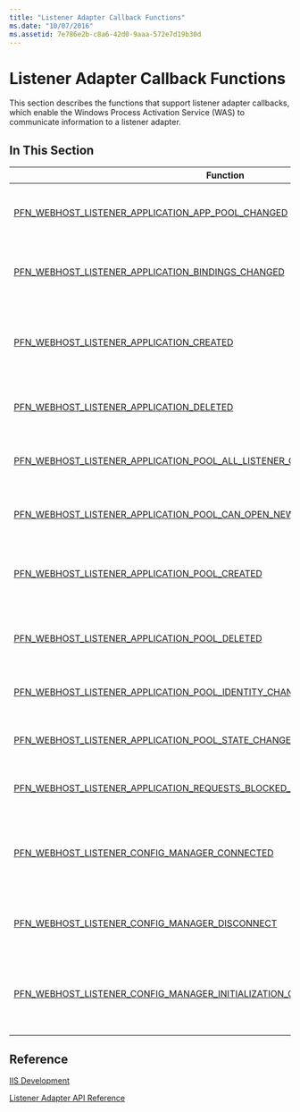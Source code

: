 ```yaml
---
title: "Listener Adapter Callback Functions"
ms.date: "10/07/2016"
ms.assetid: 7e786e2b-c8a6-42d0-9aaa-572e7d19b30d
---
```

# Listener Adapter Callback Functions
This section describes the functions that support listener adapter callbacks, which enable the Windows Process Activation Service (WAS) to communicate information to a listener adapter.  
  
## In This Section  
  
|Function|Description|  
|--------------|-----------------|  
|[PFN_WEBHOST_LISTENER_APPLICATION_APP_POOL_CHANGED](../../web-development-reference/native-code-api-reference/pfn-webhost-listener-application-app-pool-changed-function.md)|Notifies the listener adapter that the application pool for a particular application has changed.|  
|[PFN_WEBHOST_LISTENER_APPLICATION_BINDINGS_CHANGED](../../web-development-reference/native-code-api-reference/pfn-webhost-listener-application-bindings-changed-function.md)|Notifies the listener adapter that the bindings for a particular application have changed.|  
|[PFN_WEBHOST_LISTENER_APPLICATION_CREATED](../../web-development-reference/native-code-api-reference/pfn-webhost-listener-application-created-function.md)|Notifies the listener adapter that an application configured for the listener associated with this listener adapter has been created.|  
|[PFN_WEBHOST_LISTENER_APPLICATION_DELETED](../../web-development-reference/native-code-api-reference/pfn-webhost-listener-application-deleted-function.md)|Notifies the listener adapter that the application is no longer active for a protocol.|  
|[PFN_WEBHOST_LISTENER_APPLICATION_POOL_ALL_LISTENER_CHANNEL_INSTANCES_STOPPED](../../web-development-reference/native-code-api-reference/pfn-webhost-listener-application-pool-all-listener-channel-instances-stopped-function.md)|Notifies the listener adapter that all instances of a particular listener channel have been stopped.|  
|[PFN_WEBHOST_LISTENER_APPLICATION_POOL_CAN_OPEN_NEW_LISTENER_CHANNEL_INSTANCE](../../web-development-reference/native-code-api-reference/pfn-webhost-listener-application-pool-all-listener-channel-instance-function.md)|Notifies the listener adapter that it is possible to launch other instances of this listener channel.|  
|[PFN_WEBHOST_LISTENER_APPLICATION_POOL_CREATED](../../web-development-reference/native-code-api-reference/pfn-webhost-listener-application-pool-created-function.md)|Notifies the listener adapter that the application pool configured to receive messages has been created.|  
|[PFN_WEBHOST_LISTENER_APPLICATION_POOL_DELETED](../../web-development-reference/native-code-api-reference/pfn-webhost-listener-application-pool-deleted-function.md)|Notifies the listener adapter that the application pool has been deleted from its view.|  
|[PFN_WEBHOST_LISTENER_APPLICATION_POOL_IDENTITY_CHANGED](../../web-development-reference/native-code-api-reference/pfn-webhost-listener-application-pool-identity-changed-function.md)|Notifies the listener adapter that an application pool identity has changed.|  
|[PFN_WEBHOST_LISTENER_APPLICATION_POOL_STATE_CHANGED](../../web-development-reference/native-code-api-reference/pfn-webhost-listener-application-pool-state-changed-function.md)|Notifies the listener adapter that the state of an application pool has changed.|  
|[PFN_WEBHOST_LISTENER_APPLICATION_REQUESTS_BLOCKED_CHANGED](../../web-development-reference/native-code-api-reference/pfn-webhost-listener-application-requests-blocked-changed-function.md)|Notifies the listener adapter that the requests-blocked state has changed.|  
|[PFN_WEBHOST_LISTENER_CONFIG_MANAGER_CONNECTED](../../web-development-reference/native-code-api-reference/pfn-webhost-listener-config-manager-connected-function.md)|Notifies the listener adapter that the [WebhostRegisterProtocol](../../web-development-reference/native-code-api-reference/webhostregisterprotocol-function.md) function call was successful and the configuration manager has connected.|  
|[PFN_WEBHOST_LISTENER_CONFIG_MANAGER_DISCONNECT](../../web-development-reference/native-code-api-reference/pfn-webhost-listener-config-manager-disconnect-function.md)|Notifies the listener adapter that the Windows Process Activation Service (WAS) has disconnected.|  
|[PFN_WEBHOST_LISTENER_CONFIG_MANAGER_INITIALIZATION_COMPLETED](../../web-development-reference/native-code-api-reference/pfn-webhost-listener-config-manager-initialization-completed-function.md)|Notifies the listener adapter that the Windows Process Activation Service (WAS) has completed passing all configuration information.|  
  
## Reference  
 [IIS Development](https://msdn.microsoft.com/library/6c07a4d0-1bf0-45d3-8178-25df76e6740c)  
  
 [Listener Adapter API Reference](../../web-development-reference/native-code-api-reference/listener-adapter-api-reference.md)